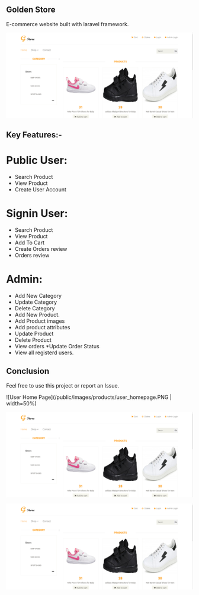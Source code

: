  ## Golden Store 
 
 E-commerce website built with laravel framework.
 
![User Home Page](/public/images/products/user_homepage.PNG) <!-- .element height="50%" width="50%" -->
 
## Key Features:-

 # Public User:
   * Search Product
   * View Product
   * Create User Account

 # Signin User:
   * Search Product
   * View Product
   * Add To Cart
   * Create Orders review
   * Orders review
 
 # Admin:
  * Add New Category
  * Update Category
  * Delete Category
  * Add New Product.
  * Add Product images
  * Add product attributes 
  * Update Product 
  * Delete Product
  * View orders 
  *Update Order Status
  * View all registerd users.

## Conclusion
   Feel free to use this project or report an Issue.
   
   

![User Home Page](/public/images/products/user_homepage.PNG | width=50%)

![User Home Page](/public/images/products/user_homepage.PNG)

![User Home Page](/public/images/products/user_homepage.PNG)
